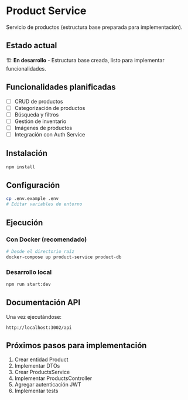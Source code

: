 # Product Service

Servicio de productos (estructura base preparada para implementación).

## Estado actual

🏗️ **En desarrollo** - Estructura base creada, listo para implementar funcionalidades.

## Funcionalidades planificadas

- [ ] CRUD de productos
- [ ] Categorización de productos
- [ ] Búsqueda y filtros
- [ ] Gestión de inventario
- [ ] Imágenes de productos
- [ ] Integración con Auth Service

## Instalación

```bash
npm install
```

## Configuración

```bash
cp .env.example .env
# Editar variables de entorno
```

## Ejecución

### Con Docker (recomendado)
```bash
# Desde el directorio raíz
docker-compose up product-service product-db
```

### Desarrollo local
```bash
npm run start:dev
```

## Documentación API

Una vez ejecutándose:
```
http://localhost:3002/api
```

## Próximos pasos para implementación

1. Crear entidad Product
2. Implementar DTOs
3. Crear ProductsService
4. Implementar ProductsController
5. Agregar autenticación JWT
6. Implementar tests
